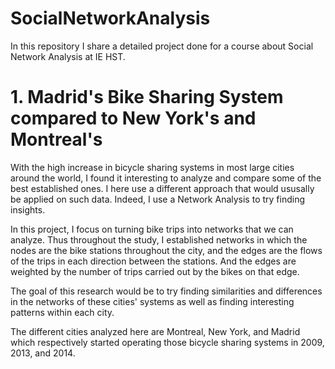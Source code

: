 # SocialNetworkAnalysis
In this repository I share a detailed project done for a course about Social Network Analysis at IE HST.

# 1. Madrid's Bike Sharing System compared to New York's and Montreal's
With the high increase in bicycle sharing systems in most large cities around the world, I found it interesting to analyze and compare some of the best established ones. I here use a different approach that would ususally be applied on such data. Indeed, I use a Network Analysis to try finding insights.



In this project, I focus on turning bike trips into  networks that we can analyze. Thus throughout the study, I established networks in which the nodes are the bike stations throughout the city, and the edges are the flows of the trips in each direction between the stations. And the edges are weighted by the number of trips carried out by the bikes on that edge. 

The goal of this research would be to try finding similarities and differences in the networks of these cities' systems as well as finding interesting patterns within each city. 

The different cities analyzed here are Montreal, New York, and Madrid which respectively started operating those bicycle sharing systems in 2009, 2013, and 2014.
